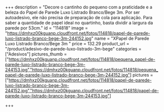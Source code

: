 +++
description = "Decore o cantinho do pequeno com a praticidade e a beleza do Papel de Parede Luxo Listrado Branco/Bege 3m. Por ser autoadesivo, ele não precisa de preparação de cola para aplicação. Para saber a quantidade de papel ideal no quartinho, basta dividir a largura da parede por 53cm."
id = "114818"
image = "https://dmhxz00kguanp.cloudfront.net/fotos/114818/papel-de-parede-luxo-listrado-branco-bege-3m-244152.jpg"
name = "XPapel de Parede Luxo Listrado Branco/Bege 3m "
price = 132.29
product_url = "/product/adesivo-de-parede-luxo-listrado-3m-bege"
categories = ["Adesivos"]
pictures_thumb = ["https://dmhxz00kguanp.cloudfront.net/fotos/114818/pequena_papel-de-parede-luxo-listrado-branco-bege-3m-244153.jpg","https://dmhxz00kguanp.cloudfront.net/fotos/114818/pequena_papel-de-parede-luxo-listrado-branco-bege-3m-244152.jpg"]
pictures = ["https://dmhxz00kguanp.cloudfront.net/fotos/114818/papel-de-parede-luxo-listrado-branco-bege-3m-244152.jpg","https://dmhxz00kguanp.cloudfront.net/fotos/114818/papel-de-parede-luxo-listrado-branco-bege-3m-244153.jpg"]

+++
